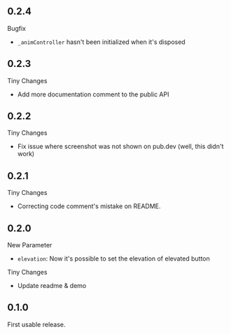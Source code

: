 ## 0.2.4

Bugfix
* `_animController` hasn't been initialized when it's disposed

## 0.2.3

Tiny Changes
* Add more documentation comment to the public API

## 0.2.2

Tiny Changes
* Fix issue where screenshot was not shown on pub.dev (well, this didn't work)

## 0.2.1

Tiny Changes
* Correcting code comment's mistake on README.

## 0.2.0

New Parameter
* `elevation`: Now it's possible to set the elevation of elevated button

Tiny Changes
* Update readme & demo

## 0.1.0

First usable release.
